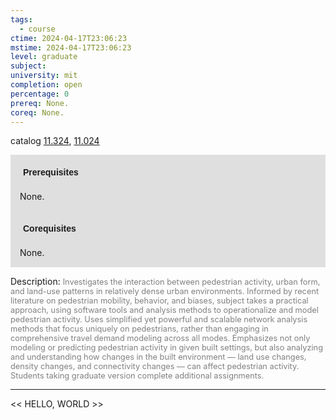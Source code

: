 ```yaml
---
tags:
  - course
ctime: 2024-04-17T23:06:23
mstime: 2024-04-17T23:06:23
level: graduate
subject: 
university: mit
completion: open
percentage: 0
prereq: None.
coreq: None.
---
```


catalog [11.324](http://student.mit.edu/catalog/m11c.html#11.324), [11.024](http://student.mit.edu/catalog/m11a.html#11.024)

<span style="display: block; padding: 15px; background-color: rgb(100, 100, 100, 0.2);"><font id="m_prereq535_0" style="display: block; font-family: Arial, sans-serif; font-weight: bold; padding: 5px">Prerequisites</font><br><span id="prereq535_0">None.</span></span>
<span style="display: block; padding: 15px; background-color: rgb(100, 100, 100, 0.2);"><font id="m_coreq535_0" style="display: block; font-family: Arial, sans-serif; font-weight: bold; padding: 5px">Corequisites</font><br><span id="coreq535_0">None.</span></span>

<font style="">Description:</font>
<font style="color: grey; font-size: 0.8rem;">Investigates the interaction between pedestrian activity, urban form, and land-use patterns in relatively dense urban environments. Informed by recent literature on pedestrian mobility, behavior, and biases, subject takes a practical approach, using software tools and analysis methods to operationalize and model pedestrian activity. Uses simplified yet powerful and scalable network analysis methods that focus uniquely on pedestrians, rather than engaging in comprehensive travel demand modeling across all modes. Emphasizes not only modeling or predicting pedestrian activity in given built settings, but also analyzing and understanding how changes in the built environment — land use changes, density changes, and connectivity changes — can affect pedestrian activity. Students taking graduate version complete additional assignments.</font>



---

<< HELLO, WORLD >>
